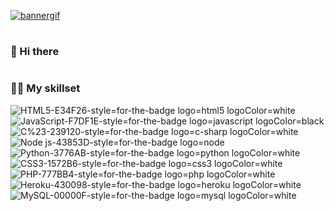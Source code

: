 [![bannergif](https://user-images.githubusercontent.com/41028518/150472065-75f68c2c-6d99-4f92-9866-868f16035e4d.gif)](https://kwii.tk/)
#
### :wave: Hi there



#
### :woman_technologist: My skillset
![HTML5-E34F26-style=for-the-badge logo=html5 logoColor=white](https://user-images.githubusercontent.com/41028518/150474917-00973e85-d73a-49fb-8d56-e1c091d34f8d.png)![JavaScript-F7DF1E-style=for-the-badge logo=javascript logoColor=black](https://user-images.githubusercontent.com/41028518/150474925-afd4667c-bdd2-49f2-8bda-d117eaa47e7e.png)![C%23-239120-style=for-the-badge logo=c-sharp logoColor=white](https://user-images.githubusercontent.com/41028518/150474966-d16cefbd-ea36-4aa9-ba65-2c306ca747f0.png)![Node js-43853D-style=for-the-badge logo=node](https://user-images.githubusercontent.com/41028518/150475000-0852d1fe-0570-4f26-bb79-8f1d4f16d95f.png)![Python-3776AB-style=for-the-badge logo=python logoColor=white](https://user-images.githubusercontent.com/41028518/150475042-f55cb476-e8f2-4075-80d4-f946f16432d2.png)![CSS3-1572B6-style=for-the-badge logo=css3 logoColor=white](https://user-images.githubusercontent.com/41028518/150475034-a756ad35-7b81-48b6-9975-6dd7fd8abf94.png)![PHP-777BB4-style=for-the-badge logo=php logoColor=white](https://user-images.githubusercontent.com/41028518/150475050-33d9be71-16b6-4c90-a86a-d6c0cc59628c.png)![Heroku-430098-style=for-the-badge logo=heroku logoColor=white](https://user-images.githubusercontent.com/41028518/150475173-1933f160-bb99-49a7-b9d2-764956818d8d.png)![MySQL-00000F-style=for-the-badge logo=mysql logoColor=white](https://user-images.githubusercontent.com/41028518/150475064-0f801784-6217-4c5a-85e3-65715fcffccb.png)
